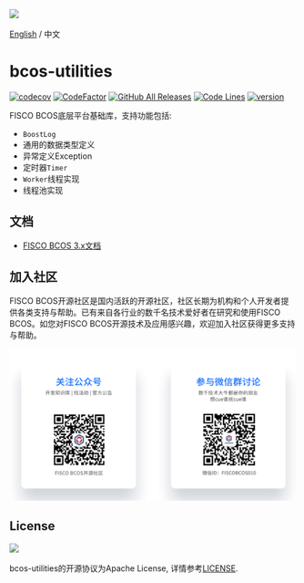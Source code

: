 ![](https://raw.githubusercontent.com/FISCO-BCOS/FISCO-BCOS/master/docs/FISCO_BCOS_Logo.svg?sanitize=true)

[English](../README.md) / 中文

# bcos-utilities

[![codecov](https://codecov.io/gh/FISCO-BCOS/bcos-utilities/branch/master/graph/badge.svg)](https://codecov.io/gh/FISCO-BCOS/bcos-utilities)
[![CodeFactor](https://www.codefactor.io/repository/github/fisco-bcos/bcos-utilities/badge)](https://www.codefactor.io/repository/github/fisco-bcos/bcos-utilities)
[![GitHub All Releases](https://img.shields.io/github/downloads/FISCO-BCOS/bcos-utilities/total.svg)](https://github.com/FISCO-BCOS/bcos-utilities)
[![Code Lines](https://tokei.rs/b1/github/FISCO-BCOS/bcos-utilities?category=code)](https://github.com/FISCO-BCOS/bcos-utilities)
[![version](https://img.shields.io/github/tag/FISCO-BCOS/bcos-utilities.svg)](https://github.com/FISCO-BCOS/bcos-utilities/releases/latest)

FISCO BCOS底层平台基础库，支持功能包括:

* `BoostLog`
*  通用的数据类型定义
* 异常定义Exception
* 定时器`Timer`
* `Worker`线程实现
* 线程池实现


## 文档

- [FISCO BCOS 3.x文档](https://fisco-bcos-doc.readthedocs.io/)

## 加入社区

FISCO BCOS开源社区是国内活跃的开源社区，社区长期为机构和个人开发者提供各类支持与帮助。已有来自各行业的数千名技术爱好者在研究和使用FISCO BCOS。如您对FISCO BCOS开源技术及应用感兴趣，欢迎加入社区获得更多支持与帮助。

![](https://raw.githubusercontent.com/FISCO-BCOS/LargeFiles/master/images/QR_image.png)


## License

[![](https://img.shields.io/github/license/FISCO-BCOS/bcos-utilities.svg)](../LICENSE)

bcos-utilities的开源协议为Apache License, 详情参考[LICENSE](../LICENSE).